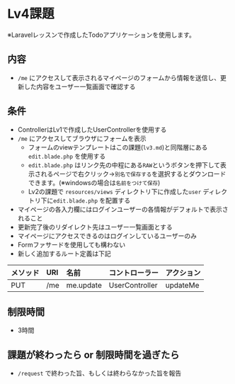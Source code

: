 # Lv4課題
※Laravelレッスンで作成したTodoアプリケーションを使用します。

## 内容
- `/me` にアクセスして表示されるマイページのフォームから情報を送信し、更新した内容をユーザー一覧画面で確認する

## 条件
- ControllerはLv1で作成したUserControllerを使用する
- `/me` にアクセスしてブラウザにフォームを表示
    - フォームのviewテンプレートはこの課題(`lv3.md`)と同階層にある `edit.blade.php` を使用する
    - `edit.blade.php` はリンク先の中程にある`RAW`というボタンを押下して表示されるページで右クリック→`別名で保存する`を選択するとダウンロードできます。(※windowsの場合は`名前をつけて保存`)
    - Lv2の課題で `resources/views` ディレクトリ下に作成した`user` ディレクトリ下に`edit.blade.php` を配置する
- マイページの各入力欄にはログインユーザーの各情報がデフォルトで表示されること
- 更新完了後のリダイレクト先はユーザー一覧画面とする
- マイページにアクセスできるのはログインしているユーザーのみ
- Formファサードを使用しても構わない
- 新しく追加するルート定義は下記

| メソッド | URI | 名前      | コントローラー | アクション |
| :-       | :-  | :-        | :-             | :-         |
| PUT      | /me | me.update | UserController | updateMe   |

## 制限時間
- 3時間

## 課題が終わったら or 制限時間を過ぎたら
- `/request` で終わった旨、もしくは終わらなかった旨を報告
